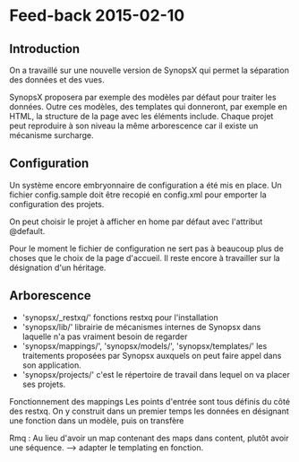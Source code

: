 # Feed-back 2015-02-10

## Introduction

On a travaillé sur une nouvelle version de SynopsX qui permet la séparation des données et des vues.

SynopsX proposera par exemple des modèles par défaut pour traiter les données. Outre ces modèles, des templates qui donneront, par exemple en HTML, la structure de la page avec les éléments include. Chaque projet peut reproduire à son niveau la même arborescence car il existe un mécanisme surcharge. 

## Configuration

Un système encore embryonnaire de configuration a été mis en place. Un fichier config.sample doit être recopié en config.xml pour emporter la configuration des projets.


On peut choisir le projet à afficher en home par défaut avec l'attribut @default.

Pour le moment le fichier de configuration ne sert pas à beaucoup plus de choses que le choix de la page d'accueil. Il reste encore à travailler sur la désignation d'un héritage.

## Arborescence

- 'synopsx/_restxq/' fonctions restxq pour l'installation
- 'synopsx/lib/' librairie de mécanismes internes de Synopsx dans laquelle n'a pas vraiment besoin de regarder
- 'synopsx/mappings/', 'synopsx/models/', 'synopsx/templates/' les traitements proposées par Synopsx auxquels on peut faire appel dans son application. 
- 'synopsx/projects/' c'est le répertoire de travail dans lequel on va placer ses projets.

Fonctionnement des mappings
Les points d'entrée sont tous définis du côté des restxq. On y construit dans un premier temps les données en désignant une fonction dans un modèle, puis on transfère 

Rmq :
Au lieu d'avoir un map contenant des maps dans content, plutôt avoir une séquence. --> adapter le templating en fonction.


